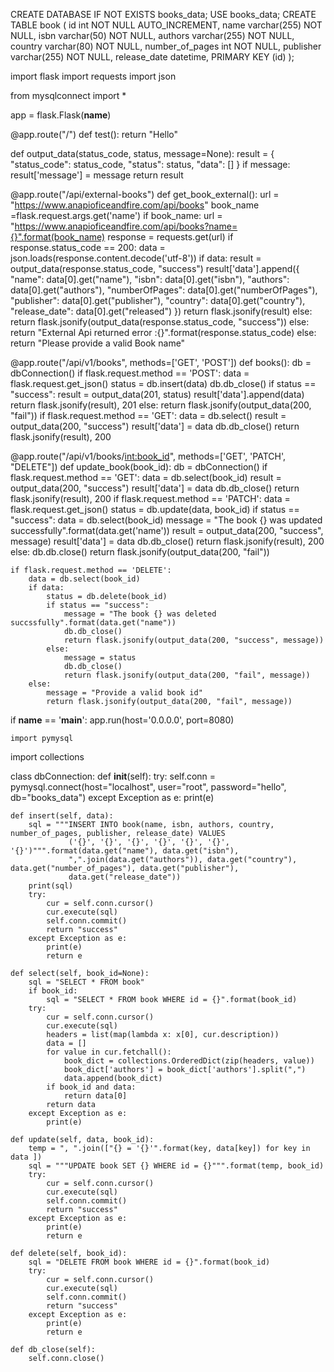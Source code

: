 CREATE DATABASE IF NOT EXISTS books_data;
USE books_data;
CREATE TABLE book (
    id int NOT NULL AUTO_INCREMENT,
    name varchar(255) NOT NULL,
    isbn varchar(50) NOT NULL,
    authors varchar(255) NOT NULL,
    country varchar(80) NOT NULL,
    number_of_pages int NOT NULL,
    publisher varchar(255) NOT NULL,
    release_date datetime,
    PRIMARY KEY (id)
);

import flask
import requests
import json

from mysqlconnect import *

app = flask.Flask(__name__)

@app.route("/")
def test():
    return "Hello"

def output_data(status_code, status, message=None):
    result = {
               "status_code": status_code,
               "status": status,
               "data": []
             }
    if message:
        result['message'] = message
    return result

@app.route("/api/external-books")
def get_book_external():
    url = "https://www.anapioficeandfire.com/api/books"
    book_name =flask.request.args.get('name')
    if book_name:
        url = "https://www.anapioficeandfire.com/api/books?name={}".format(book_name)
        response = requests.get(url)
        if response.status_code == 200:
            data = json.loads(response.content.decode('utf-8'))
            if data:
                result = output_data(response.status_code, "success")
                result['data'].append({
                         "name": data[0].get("name"),
                         "isbn": data[0].get("isbn"),
                         "authors": data[0].get("authors"),
                         "numberOfPages": data[0].get("numberOfPages"),
                         "publisher": data[0].get("publisher"),
                         "country": data[0].get("country"),
                         "release_date": data[0].get("released")
                        })
                return flask.jsonify(result)
            else:
                return flask.jsonify(output_data(response.status_code, "success"))
        else:
            return "External Api returned error :{}".format(response.status_code)
    else:
        return "Please provide a valid Book name"

@app.route("/api/v1/books", methods=['GET', 'POST'])
def books():
    db = dbConnection()
    if flask.request.method == 'POST':
        data = flask.request.get_json()
        status = db.insert(data)
        db.db_close()
        if status == "success":
            result = output_data(201, status)
            result['data'].append(data)
            return flask.jsonify(result), 201
        else:
            return flask.jsonify(output_data(200, "fail"))
    if flask.request.method == 'GET':
        data = db.select()
        result = output_data(200, "success")
        result['data'] = data
        db.db_close()
        return flask.jsonify(result), 200

@app.route("/api/v1/books/<int:book_id>", methods=['GET', 'PATCH', "DELETE"])
def update_book(book_id):
    db = dbConnection()
    if flask.request.method == 'GET':
        data = db.select(book_id)
        result  = output_data(200, "success")
        result['data'] = data
        db.db_close()
        return flask.jsonify(result), 200
    if flask.request.method == 'PATCH':
        data = flask.request.get_json()
        status = db.update(data, book_id)
        if status == "success":
            data = db.select(book_id)
            message = "The book {} was updated successfully".format(data.get('name'))
            result = output_data(200, "success", message)
            result['data'] = data
            db.db_close()
            return flask.jsonify(result), 200
        else:
            db.db.close()
            return flask.jsonify(output_data(200, "fail")) 

    if flask.request.method == 'DELETE':
        data = db.select(book_id)
        if data:
            status = db.delete(book_id)
            if status == "success":
                message = "The book {} was deleted succssfully".format(data.get("name"))
                db.db_close()
                return flask.jsonify(output_data(200, "success", message))
            else:
                message = status
                db.db_close()
                return flask.jsonify(output_data(200, "fail", message))
        else:
            message = "Provide a valid book id"
            return flask.jsonify(output_data(200, "fail", message))

if __name__ == '__main__':
    app.run(host='0.0.0.0', port=8080)
    
    import pymysql
import collections

class dbConnection:
    def __init__(self):
        try:
            self.conn = pymysql.connect(host="localhost", user="root", password="hello", db="books_data")
        except Exception as e:
            print(e)

    def insert(self, data):
        sql = """INSERT INTO book(name, isbn, authors, country, number_of_pages, publisher, release_date) VALUES 
                 ('{}', '{}', '{}', '{}', '{}', '{}', '{}')""".format(data.get("name"), data.get("isbn"), 
                 ",".join(data.get("authors")), data.get("country"), data.get("number_of_pages"), data.get("publisher"), 
                 data.get("release_date"))
        print(sql)
        try:
            cur = self.conn.cursor()
            cur.execute(sql)
            self.conn.commit()
            return "success"
        except Exception as e:
            print(e)
            return e

    def select(self, book_id=None):
        sql = "SELECT * FROM book"
        if book_id:
            sql = "SELECT * FROM book WHERE id = {}".format(book_id)
        try:
            cur = self.conn.cursor()
            cur.execute(sql)
            headers = list(map(lambda x: x[0], cur.description))
            data = []
            for value in cur.fetchall():
                book_dict = collections.OrderedDict(zip(headers, value))
                book_dict['authors'] = book_dict['authors'].split(",")
                data.append(book_dict)
            if book_id and data:
                return data[0]
            return data
        except Exception as e:
            print(e)

    def update(self, data, book_id):
        temp = ", ".join(["{} = '{}'".format(key, data[key]) for key in data ])
        sql = """UPDATE book SET {} WHERE id = {}""".format(temp, book_id)
        try:
            cur = self.conn.cursor()
            cur.execute(sql)
            self.conn.commit()
            return "success"
        except Exception as e:
            print(e)
            return e

    def delete(self, book_id):
        sql = "DELETE FROM book WHERE id = {}".format(book_id)
        try:
            cur = self.conn.cursor()
            cur.execute(sql)
            self.conn.commit()
            return "success"
        except Exception as e:
            print(e)
            return e        

    def db_close(self):
        self.conn.close()

